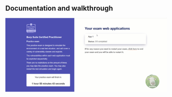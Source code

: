 ## Documentation and walkthrough

![](https://github.com/nu11secur1ty/PortSwigger-Web-Security-Academy/blob/main/Burp-Suite-Certified-Practitioner/docs/Certified-Practitioner.gif)
